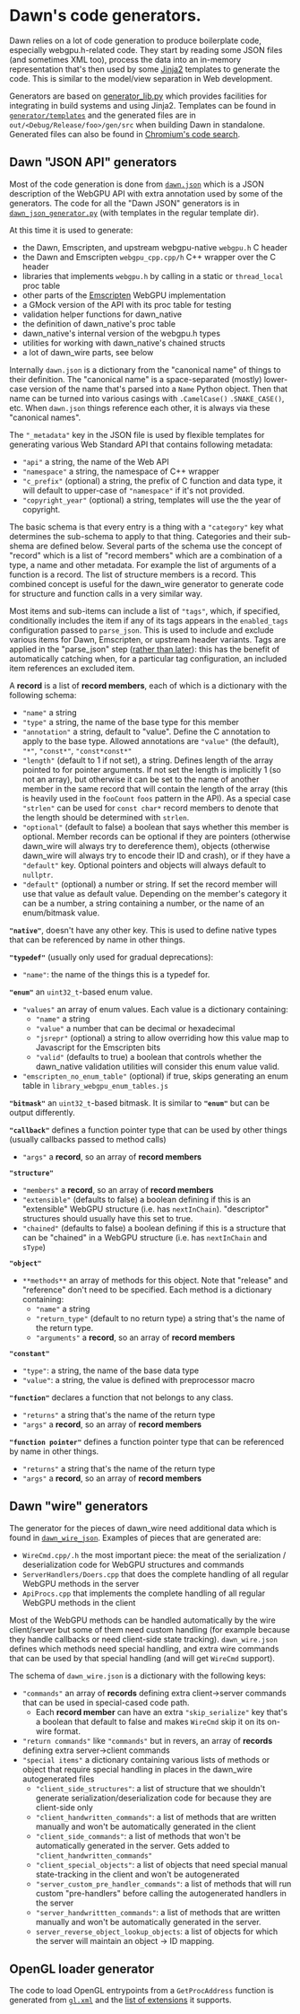 # Dawn's code generators.

Dawn relies on a lot of code generation to produce boilerplate code, especially webgpu.h-related code. They start by reading some JSON files (and sometimes XML too), process the data into an in-memory representation that's then used by some [Jinja2](https://jinja.palletsprojects.com/) templates to generate the code. This is similar to the model/view separation in Web development.

Generators are based on [generator_lib.py](../generator/generator_lib.py) which provides facilities for integrating in build systems and using Jinja2. Templates can be found in [`generator/templates`](../generator/templates) and the generated files are in `out/<Debug/Release/foo>/gen/src` when building Dawn in standalone. Generated files can also be found in [Chromium's code search](https://source.chromium.org/chromium/chromium/src/+/master:out/Debug/gen/third_party/dawn/src/).

## Dawn "JSON API" generators

Most of the code generation is done from [`dawn.json`](../dawn.json) which is a JSON description of the WebGPU API with extra annotation used by some of the generators. The code for all the "Dawn JSON" generators is in [`dawn_json_generator.py`](../generator/dawn_json_generator.py) (with templates in the regular template dir).

At this time it is used to generate:

 - the Dawn, Emscripten, and upstream webgpu-native `webgpu.h` C header
 - the Dawn and Emscripten `webgpu_cpp.cpp/h` C++ wrapper over the C header
 - libraries that implements `webgpu.h` by calling in a static or `thread_local` proc table
 - other parts of the [Emscripten](https://emscripten.org/) WebGPU implementation
 - a GMock version of the API with its proc table for testing
 - validation helper functions for dawn_native
 - the definition of dawn_native's proc table
 - dawn_native's internal version of the webgpu.h types
 - utilities for working with dawn_native's chained structs
 - a lot of dawn_wire parts, see below

Internally `dawn.json` is a dictionary from the "canonical name" of things to their definition. The "canonical name" is a space-separated (mostly) lower-case version of the name that's parsed into a `Name` Python object. Then that name can be turned into various casings with `.CamelCase()` `.SNAKE_CASE()`, etc. When `dawn.json` things reference each other, it is always via these "canonical names".

The `"_metadata"` key in the JSON file is used by flexible templates for generating various Web Standard API that contains following metadata:

 - `"api"` a string, the name of the Web API
 - `"namespace"` a string, the namespace of C++ wrapper
 - `"c_prefix"` (optional) a string, the prefix of C function and data type, it will default to upper-case of `"namespace"` if it's not provided.
 - `"copyright_year"` (optional) a string, templates will use the the year of copyright.

The basic schema is that every entry is a thing with a `"category"` key what determines the sub-schema to apply to that thing. Categories and their sub-shema are defined below. Several parts of the schema use the concept of "record" which is a list of "record members" which are a combination of a type, a name and other metadata. For example the list of arguments of a function is a record. The list of structure members is a record. This combined concept is useful for the dawn_wire generator to generate code for structure and function calls in a very similar way.

Most items and sub-items can include a list of `"tags"`, which, if specified, conditionally includes the item if any of its tags appears in the `enabled_tags` configuration passed to `parse_json`. This is used to include and exclude various items for Dawn, Emscripten, or upstream header variants. Tags are applied in the "parse_json" step ([rather than later](https://docs.google.com/document/d/1fBniVOxx3-hQbxHMugEPcQsaXaKBZYVO8yG9iXJp-fU/edit?usp=sharing)): this has the benefit of automatically catching when, for a particular tag configuration, an included item references an excluded item.

A **record** is a list of **record members**, each of which is a dictionary with the following schema:
 - `"name"` a string
 - `"type"` a string, the name of the base type for this member
 - `"annotation"` a string, default to "value". Define the C annotation to apply to the base type. Allowed annotations are `"value"` (the default), `"*"`, `"const*"`, `"const*const*"`
 - `"length"` (default to 1 if not set), a string. Defines length of the array pointed to for pointer arguments. If not set the length is implicitly 1 (so not an array), but otherwise it can be set to the name of another member in the same record that will contain the length of the array (this is heavily used in the `fooCount` `foos` pattern in the API). As a special case `"strlen"` can be used for `const char*` record members to denote that the length should be determined with `strlen`.
 - `"optional"` (default to false) a boolean that says whether this member is optional. Member records can be optional if they are pointers (otherwise dawn_wire will always try to dereference them), objects (otherwise dawn_wire will always try to encode their ID and crash), or if they have a `"default"` key. Optional pointers and objects will always default to `nullptr`.
 - `"default"` (optional) a number or string. If set the record member will use that value as default value. Depending on the member's category it can be a number, a string containing a number, or the name of an enum/bitmask value.

**`"native"`**, doesn't have any other key. This is used to define native types that can be referenced by name in other things.

**`"typedef"`** (usually only used for gradual deprecations):
 - `"name"`: the name of the things this is a typedef for.

**`"enum"`** an `uint32_t`-based enum value.
 - `"values"` an array of enum values. Each value is a dictionary containing:
   - `"name"` a string
   - `"value"` a number that can be decimal or hexadecimal
   - `"jsrepr"` (optional) a string to allow overriding how this value map to Javascript for the Emscripten bits
   - `"valid"` (defaults to true) a boolean that controls whether the dawn_native validation utilities will consider this enum value valid.
 - `"emscripten_no_enum_table"` (optional) if true, skips generating an enum table in `library_webgpu_enum_tables.js`

**`"bitmask"`** an `uint32_t`-based bitmask. It is similar to **`"enum"`** but can be output differently.

**`"callback"`** defines a function pointer type that can be used by other things (usually callbacks passed to method calls)
 - `"args"` a **record**, so an array of **record members**

**`"structure"`**
 - `"members"` a **record**, so an array of **record members**
 - `"extensible"` (defaults to false) a boolean defining if this is an "extensible" WebGPU structure (i.e. has `nextInChain`). "descriptor" structures should usually have this set to true.
 - `"chained"` (defaults to false) a boolean defining if this is a structure that can be "chained" in a WebGPU structure (i.e. has `nextInChain` and `sType`)

**`"object"`**
 - `**methods**` an array of methods for this object. Note that "release" and "reference" don't need to be specified. Each method is a dictionary containing:
   - `"name"` a string
   - `"return_type"` (default to no return type) a string that's the name of the return type.
   - `"arguments"` a **record**, so an array of **record members**

**`"constant"`**
 - `"type"`: a string, the name of the base data type
 - `"value"`: a string, the value is defined with preprocessor macro

**`"function"`** declares a function that not belongs to any class.
 - `"returns"` a string that's the name of the return type
 - `"args"` a **record**, so an array of **record members**

**`"function pointer"`** defines a function pointer type that can be referenced by name in other things.
 - `"returns"` a string that's the name of the return type
 - `"args"` a **record**, so an array of **record members**

## Dawn "wire" generators

The generator for the pieces of dawn_wire need additional data which is found in [`dawn_wire_json`](../dawn_wire.json). Examples of pieces that are generated are:

 - `WireCmd.cpp/.h` the most important piece: the meat of the serialization / deserialization code for WebGPU structures and commands
 - `ServerHandlers/Doers.cpp` that does the complete handling of all regular WebGPU methods in the server
 - `ApiProcs.cpp` that implements the complete handling of all regular WebGPU methods in the client

Most of the WebGPU methods can be handled automatically by the wire client/server but some of them need custom handling (for example because they handle callbacks or need client-side state tracking). `dawn_wire.json` defines which methods need special handling, and extra wire commands that can be used by that special handling (and will get `WireCmd` support).

The schema of `dawn_wire.json` is a dictionary with the following keys:
 - `"commands"` an array of **records** defining extra client->server commands that can be used in special-cased code path.
   - Each **record member** can have an extra `"skip_serialize"` key that's a boolean that default to false and makes `WireCmd` skip it on its on-wire format.
 - `"return commands"` like `"commands"` but in revers, an array of **records** defining extra server->client commands
 - `"special items"` a dictionary containing various lists of methods or object that require special handling in places in the dawn_wire autogenerated files
   - `"client_side_structures"`: a list of structure that we shouldn't generate serialization/deserialization code for because they are client-side only
   - `"client_handwritten_commands"`: a list of methods that are written manually and won't be automatically generated in the client
   - `"client_side_commands"`: a list of methods that won't be automatically generated in the server. Gets added to `"client_handwritten_commands"`
   - `"client_special_objects"`: a list of objects that need special manual state-tracking in the client and won't be autogenerated
   - `"server_custom_pre_handler_commands"`: a list of methods that will run custom "pre-handlers" before calling the autogenerated handlers in the server
   - `"server_handwrittten_commands"`: a list of methods that are written manually and won't be automatically generated in the server.
   - `server_reverse_object_lookup_objects`: a list of objects for which the server will maintain an object -> ID mapping.

## OpenGL loader generator

The code to load OpenGL entrypoints from a `GetProcAddress` function is generated from [`gl.xml`](../third_party/khronos/gl.xml) and the [list of extensions](../src/dawn_native/opengl/supported_extensions.json) it supports.
